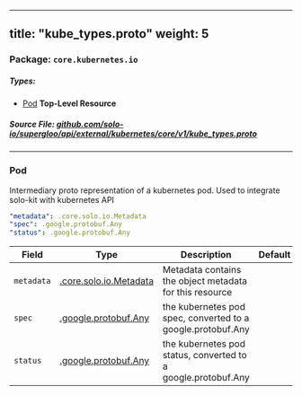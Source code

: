 
---
title: "kube_types.proto"
weight: 5
---

<!-- Code generated by solo-kit. DO NOT EDIT. -->


### Package: `core.kubernetes.io` 
##### Types:


- [Pod](#Pod) **Top-Level Resource**
  



##### Source File: [github.com/solo-io/supergloo/api/external/kubernetes/core/v1/kube_types.proto](https://github.com/solo-io/supergloo/blob/master/api/external/kubernetes/core/v1/kube_types.proto)





---
### <a name="Pod">Pod</a>

 
Intermediary proto representation of a kubernetes pod.
Used to integrate solo-kit with kubernetes API

```yaml
"metadata": .core.solo.io.Metadata
"spec": .google.protobuf.Any
"status": .google.protobuf.Any

```

| Field | Type | Description | Default |
| ----- | ---- | ----------- |----------- | 
| `metadata` | [.core.solo.io.Metadata](../../../../../../../solo-kit/api/v1/metadata.proto.sk#Metadata) | Metadata contains the object metadata for this resource |  |
| `spec` | [.google.protobuf.Any](https://developers.google.com/protocol-buffers/docs/reference/csharp/class/google/protobuf/well-known-types/any) | the kubernetes pod spec, converted to a google.protobuf.Any |  |
| `status` | [.google.protobuf.Any](https://developers.google.com/protocol-buffers/docs/reference/csharp/class/google/protobuf/well-known-types/any) | the kubernetes pod status, converted to a google.protobuf.Any |  |





<!-- Start of HubSpot Embed Code -->
<script type="text/javascript" id="hs-script-loader" async defer src="//js.hs-scripts.com/5130874.js"></script>
<!-- End of HubSpot Embed Code -->
